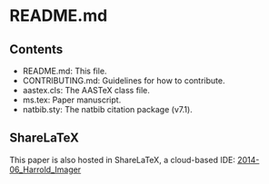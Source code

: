 # README.md

## Contents

- README.md: This file.
- CONTRIBUTING.md: Guidelines for how to contribute.
- aastex.cls: The AASTeX class file.
- ms.tex: Paper manuscript.
- natbib.sty: The natbib citation package (v7.1).

## ShareLaTeX

This paper is also hosted in ShareLaTeX, a cloud-based IDE:
[2014-06_Harrold_Imager](https://www.sharelatex.com/project/53a5d906776535bf352a5706?r=22874c80&rs=ps&rm=d)

